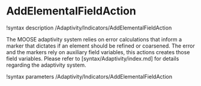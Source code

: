 # AddElementalFieldAction

!syntax description /Adaptivity/Indicators/AddElementalFieldAction

The MOOSE adaptivity system relies on error calculations that inform a marker that dictates
if an element should be refined or coarsened. The error and the markers rely on auxiliary
field variables, this actions creates those field variables. Please refer to
[syntax/Adaptivity/index.md] for details regarding the adaptivity system.


!syntax parameters /Adaptivity/Indicators/AddElementalFieldAction

